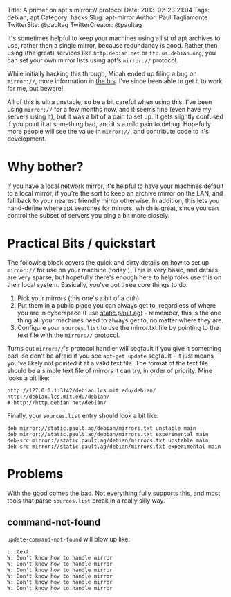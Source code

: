 Title: A primer on apt's mirror:// protocol
Date: 2013-02-23 21:04
Tags: debian, apt
Category: hacks
Slug: apt-mirror
Author: Paul Tagliamonte
TwitterSite: @paultag
TwitterCreator: @paultag

It's sometimes helpful to keep your machines using a list of apt archives
to use, rather then a single mirror, because redundancy is good. Rather then
using (the great) services like `http.debian.net` or `ftp.us.debian.org`,
you can set your own mirror lists using apt's `mirror://` protocol.

<aside class="right">
    While initially hacking this through, Micah ended up
    filing a bug on <code>mirror://</code>, more information in
    <a href="http://bugs.debian.org/699310">the bts</a>. I've since been
    able to get it to work for me, but beware!
</aside>

All of this is ultra unstable, so be a bit careful when using this. I've been
using `mirror://` for a few months now, and it seems fine (even have my servers
using it), but it was a bit of a pain to set up. It gets slightly confused if
you point it at something bad, and it's a mild pain to debug. Hopefully
more people will see the value in `mirror://`, and contribute code to it's
development.


Why bother?
===========

If you have a local network mirror, it's helpful to have your machines default
to a local mirror, if you're the sort to keep an archive mirror on the LAN,
and fall back to your nearest friendly mirror otherwise. In addition,
this lets you hand-define where apt searches for mirrors, which is great, since
you can control the subset of servers you ping a bit more closely.


Practical Bits / quickstart
===========================

The following block covers the quick and dirty details on how to set up
`mirror://` for use on your machine (today!). This is very basic, and
details are very sparse, but hopefully there's enough here to help folks
use this on their local system. Basically, you've got three core things to do:

  1. Pick your mirrors (this one's a bit of a duh)
  1. Put them in a public place you can always get to, regardless of
     where you are in cyberspace (I use
     [static.pault.ag](http://static.pault.ag/debian/mirrors.txt)) - remember,
     this is the one thing all your machines need to always get to, no matter
     where they are.
  1. Configure your `sources.list` to use the mirror.txt file by pointing
     to the text file with the `mirror://` protocol.

Turns out `mirror://`'s protocol handler will segfault if you give it
something bad, so don't be afraid if you see `apt-get update` segfault - it
just means you've likely not pointed it at a valid text file. The format of
the text file should be a simple text file of mirrors it can try, in
order of priority. Mine looks a bit like:

    http://127.0.0.1:3142/debian.lcs.mit.edu/debian/
    http://debian.lcs.mit.edu/debian/
    # http://http.debian.net/debian/

Finally, your `sources.list` entry should look a bit like:

    deb mirror://static.pault.ag/debian/mirrors.txt unstable main
    deb mirror://static.pault.ag/debian/mirrors.txt experimental main
    deb-src mirror://static.pault.ag/debian/mirrors.txt unstable main
    deb-src mirror://static.pault.ag/debian/mirrors.txt experimental main

Problems
========


With the good comes the bad. Not everything fully supports this, and most
tools that parse `sources.list` break in a really silly way.


command-not-found
-----------------

`update-command-not-found` will blow up like:


    :::text
    W: Don't know how to handle mirror
    W: Don't know how to handle mirror
    W: Don't know how to handle mirror
    W: Don't know how to handle mirror
    W: Don't know how to handle mirror
    W: Don't know how to handle mirror
